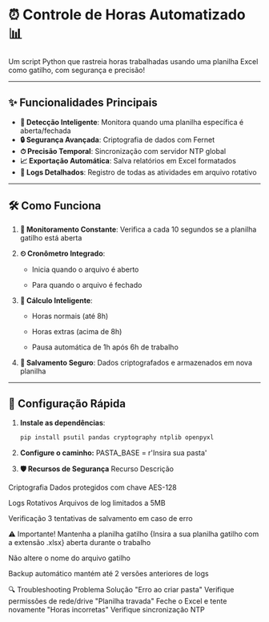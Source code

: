 # ⏰ Controle de Horas Automatizado 📊

Um script Python que rastreia horas trabalhadas usando uma planilha Excel como gatilho, com segurança e precisão!

---

## ✨ Funcionalidades Principais
- **🎯 Detecção Inteligente**: Monitora quando uma planilha específica é aberta/fechada
- **🔒 Segurança Avançada**: Criptografia de dados com Fernet
- **⏱ Precisão Temporal**: Sincronização com servidor NTP global
- **📈 Exportação Automática**: Salva relatórios em Excel formatados
- **📝 Logs Detalhados**: Registro de todas as atividades em arquivo rotativo

---

## 🛠 Como Funciona
1. **🔎 Monitoramento Constante**: Verifica a cada 10 segundos se a planilha gatilho está aberta

2. **⏲ Cronômetro Integrado**: 

   - Inicia quando o arquivo é aberto

   - Para quando o arquivo é fechado

3. **🧮 Cálculo Inteligente**:

   - Horas normais (até 8h)

   - Horas extras (acima de 8h)

   - Pausa automática de 1h após 6h de trabalho

4. **💾 Salvamento Seguro**: Dados criptografados e armazenados em nova planilha

---

## 🚀 Configuração Rápida
1. **Instale as dependências**:
   ```bash
   pip install psutil pandas cryptography ntplib openpyxl

2.   **Configure o caminho:**
PASTA_BASE = r'Insira sua pasta'


3. **🛡️ Recursos de Segurança**
Recurso   Descrição

Criptografia   Dados protegidos com chave AES-128

Logs Rotativos   Arquivos de log limitados a 5MB

Verificação   3 tentativas de salvamento em caso de erro

⚠️ Importante!
Mantenha a planilha gatilho {Insira a sua planilha gatilho com a extensão .xlsx} aberta durante o trabalho

Não altere o nome do arquivo gatilho

Backup automático mantém até 2 versões anteriores de logs

🔍 Troubleshooting
Problema	Solução
"Erro ao criar pasta"	Verifique permissões de rede/drive
"Planilha travada"	Feche o Excel e tente novamente
"Horas incorretas"	Verifique sincronização NTP

